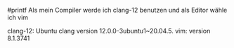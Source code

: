#printf 
Als mein Compiler werde ich clang-12 benutzen und als Editor wähle ich vim

clang-12: Ubuntu clang version 12.0.0-3ubuntu1~20.04.5.
vim: version 8.1.3741 
